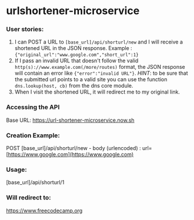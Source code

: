 # urlshortener-microservice

### User stories:
1. I can POST a URL to `[base_url]/api/shorturl/new` and I will receive a shortened URL in the JSON response. Example : `{"original_url":"www.google.com","short_url":1}`
2. If I pass an invalid URL that doesn't follow the valid `http(s)://www.example.com(/more/routes)` format, the JSON response will contain an error like `{"error":"invalid URL"}`. _HINT_: to be sure that the submitted url points to a valid site you can use the function `dns.lookup(host, cb)` from the dns core module.
3. When I visit the shortened URL, it will redirect me to my original link.

### Accessing the API

Base URL: <https://url-shortener-microservice.now.sh>

### Creation Example:

POST [base_url]/api/shorturl/new - body (urlencoded) : url=[https://www.google.com](https://www.google.com)

### Usage:

[base_url]/api/shorturl/1

### Will redirect to:

<https://www.freecodecamp.org>